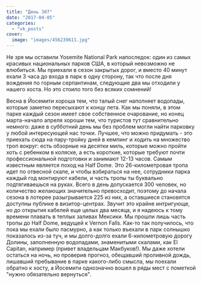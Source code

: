 ```yaml
---
title: "День 307"
date: "2017-04-05"
categories: 
  - "vk_posts"
cover:
  image: "images/456239611.jpg"
---
```


Не зря мы оставили Yosemite National Park напоследок: один из самых красивых национальных парков США, в который невозможно не влюбиться. Мы приехали в сезон закрытых дорог, и вместо 40 минут ехали 3 часа до входа в парк в одну сторону, так что после дня вождения по горным серпантинам, следующие два мы отходили у нашего хоста. Но это стоило того без всяких сомнений!

<!--more-->

Весна в Йосемити хороша тем, что талый снег наполняет водопады, которые заметно пересыхают к концу лета. Как мы поняли, в этом парке каждый сезон имеет свое собственное очарование, но конец марта-начало апреля хороши тем, что туристов тут сравнительно немного: даже в субботний день мы без проблем могли найти парковку у любой интересующей нас точки. Лучшее, что можно придумать - это приехать сюда на пару-тройку дней в кемпинг и ходить на множество троп вокруг: есть обзорные на десятки миль, которые можно пройти хоть с ребенком в коляске, а есть короткие, которые требуют почти профессиональной подготовки и занимают 12-13 часов. Самым известным является поход на Half Dome. Это 26-километровая тропа идет по отвесной скале, и чтобы взбираться на нее, сотрудники парка каждый год монтируют кабели, и часть тропы ты буквально подтягиваешься на руках. Всего в день допускается 300 человек, но количество желающих значительно превосходит, поэтому до начала сезона в лотерее разыгрывается 225 из них, а оставшиеся становятся доступны публике в визитор-центрах. Звучит это крайне интригующе, но до открытия кабелей еще целых два месяца, и я надеюсь к тому времени плавать в теплых заливах Мексики. Мы прошли лишь часть тропы до Half Dome, ведущей к Vernon Falls. Как-то так получилось, что пока мы ехали было пасмурно, а как только въехали в парк солнышко показалось из-за туч, и мы долго-долго ехали 6-километровую дорогу Долины, заполненную водопадами, знаменитыми скалами, как El Capitan, например (привет владельцам Макбуков!). Мы даже хотели остаться на ночь, но проверив прогноз, обещавший проливной дождь, лишавший пребывание в парке какого-либо смысла, мы поехали обратно к хосту, а Йосемити однозначно вошел в ряды мест с пометкой "нужно обязательно вернуться".
